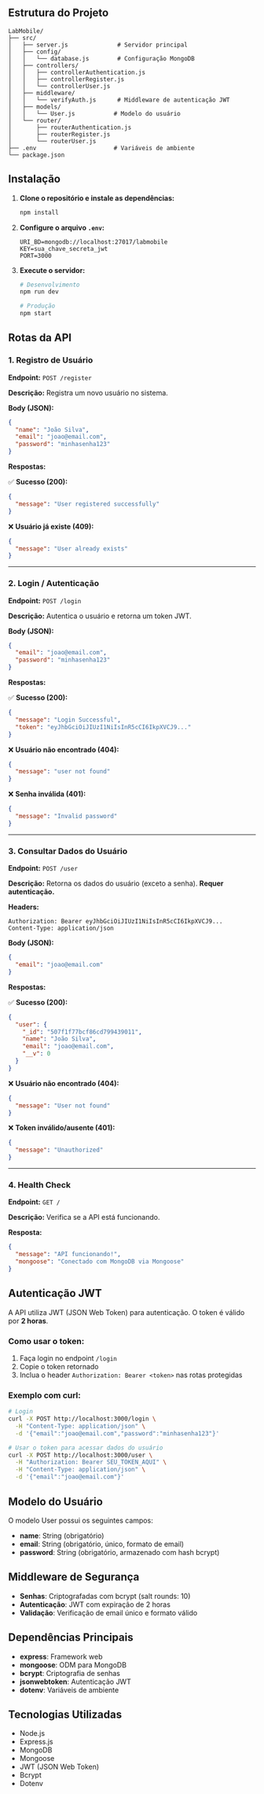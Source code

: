 ## Estrutura do Projeto

```
LabMobile/
├── src/
│   ├── server.js              # Servidor principal
│   ├── config/
│   │   └── database.js        # Configuração MongoDB
│   ├── controllers/
│   │   ├── controllerAuthentication.js
│   │   ├── controllerRegister.js
│   │   └── controllerUser.js
│   ├── middleware/
│   │   └── verifyAuth.js      # Middleware de autenticação JWT
│   ├── models/
│   │   └── User.js           # Modelo do usuário
│   └── router/
│       ├── routerAuthentication.js
│       ├── routerRegister.js
│       └── routerUser.js
├── .env                      # Variáveis de ambiente
└── package.json
```

## Instalação

1. **Clone o repositório e instale as dependências:**
   ```bash
   npm install
   ```

2. **Configure o arquivo `.env`:**
   ```env
   URI_BD=mongodb://localhost:27017/labmobile
   KEY=sua_chave_secreta_jwt
   PORT=3000
   ```

3. **Execute o servidor:**
   ```bash
   # Desenvolvimento
   npm run dev
   
   # Produção
   npm start
   ```

## Rotas da API

### 1. **Registro de Usuário**

**Endpoint:** `POST /register`

**Descrição:** Registra um novo usuário no sistema.

**Body (JSON):**
```json
{
  "name": "João Silva",
  "email": "joao@email.com",
  "password": "minhasenha123"
}
```

**Respostas:**

✅ **Sucesso (200):**
```json
{
  "message": "User registered successfully"
}
```

❌ **Usuário já existe (409):**
```json
{
  "message": "User already exists"
}
```

---

### 2. **Login / Autenticação**

**Endpoint:** `POST /login`

**Descrição:** Autentica o usuário e retorna um token JWT.

**Body (JSON):**
```json
{
  "email": "joao@email.com",
  "password": "minhasenha123"
}
```

**Respostas:**

✅ **Sucesso (200):**
```json
{
  "message": "Login Successful",
  "token": "eyJhbGciOiJIUzI1NiIsInR5cCI6IkpXVCJ9..."
}
```

❌ **Usuário não encontrado (404):**
```json
{
  "message": "user not found"
}
```

❌ **Senha inválida (401):**
```json
{
  "message": "Invalid password"
}
```

---

### 3. **Consultar Dados do Usuário**

**Endpoint:** `POST /user`

**Descrição:** Retorna os dados do usuário (exceto a senha). **Requer autenticação.**

**Headers:**
```
Authorization: Bearer eyJhbGciOiJIUzI1NiIsInR5cCI6IkpXVCJ9...
Content-Type: application/json
```

**Body (JSON):**
```json
{
  "email": "joao@email.com"
}
```

**Respostas:**

✅ **Sucesso (200):**
```json
{
  "user": {
    "_id": "507f1f77bcf86cd799439011",
    "name": "João Silva",
    "email": "joao@email.com",
    "__v": 0
  }
}
```

❌ **Usuário não encontrado (404):**
```json
{
  "message": "User not found"
}
```

❌ **Token inválido/ausente (401):**
```json
{
  "message": "Unauthorized"
}
```

---

### 4. **Health Check**

**Endpoint:** `GET /`

**Descrição:** Verifica se a API está funcionando.

**Resposta:**
```json
{
  "message": "API funcionando!",
  "mongoose": "Conectado com MongoDB via Mongoose"
}
```

## Autenticação JWT

A API utiliza JWT (JSON Web Token) para autenticação. O token é válido por **2 horas**.

### Como usar o token:

1. Faça login no endpoint `/login`
2. Copie o token retornado
3. Inclua o header `Authorization: Bearer <token>` nas rotas protegidas

### Exemplo com curl:
```bash
# Login
curl -X POST http://localhost:3000/login \
  -H "Content-Type: application/json" \
  -d '{"email":"joao@email.com","password":"minhasenha123"}'

# Usar o token para acessar dados do usuário
curl -X POST http://localhost:3000/user \
  -H "Authorization: Bearer SEU_TOKEN_AQUI" \
  -H "Content-Type: application/json" \
  -d '{"email":"joao@email.com"}'
```

## Modelo do Usuário

O modelo User possui os seguintes campos:

- **name**: String (obrigatório)
- **email**: String (obrigatório, único, formato de email)
- **password**: String (obrigatório, armazenado com hash bcrypt)

## Middleware de Segurança

- **Senhas**: Criptografadas com bcrypt (salt rounds: 10)
- **Autenticação**: JWT com expiração de 2 horas
- **Validação**: Verificação de email único e formato válido

## Dependências Principais

- **express**: Framework web
- **mongoose**: ODM para MongoDB
- **bcrypt**: Criptografia de senhas
- **jsonwebtoken**: Autenticação JWT
- **dotenv**: Variáveis de ambiente

## Tecnologias Utilizadas

- Node.js
- Express.js
- MongoDB
- Mongoose
- JWT (JSON Web Token)
- Bcrypt
- Dotenv
